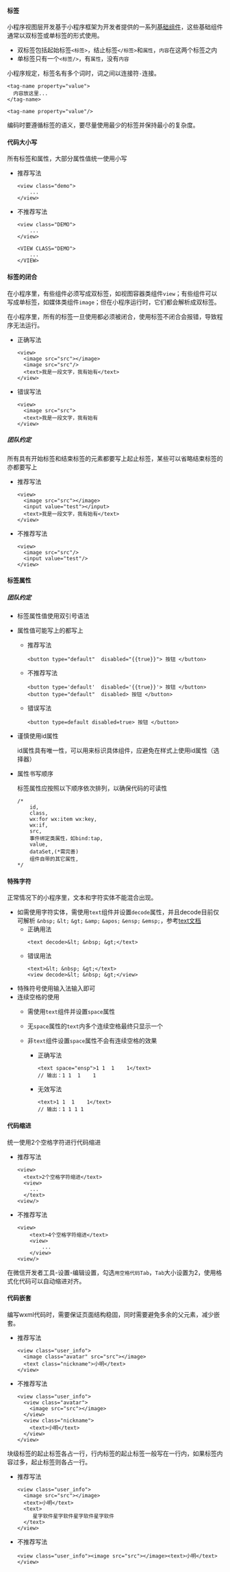 #### 标签

小程序视图层开发基于小程序框架为开发者提供的一系列[基础组件]((https://mp.weixin.qq.com/debug/wxadoc/dev/component/))，这些基础组件通常以双标签或单标签的形式使用。
- 双标签包括起始标签`<标签>`，结止标签`</标签>`和`属性`，`内容`在这两个标签之内
- 单标签只有一个`<标签/>`，有`属性`，没有`内容`

小程序规定，标签名有多个词时，词之间以连接符`-`连接。

```
<tag-name property="value">
  内容放这里...
</tag-name>

<tag-name property="value"/>
```
编码时要遵循标签的语义，要尽量使用最少的标签并保持最小的复杂度。

#### 代码大小写

所有标签和属性，大部分属性值统一使用小写

- 推荐写法
    ```
    <view class="demo">
        ...
    </view>
    ```
- 不推荐写法
    ```
    <view class="DEMO">
        ...
    </view>
    
    <VIEW CLASS="DEMO">
        ...
    </VIEW>
    ```

#### 标签的闭合

在小程序里，有些组件必须写成双标签，如视图容器类组件`view`；有些组件可以写成单标签，如媒体类组件`image`；但在小程序运行时，它们都会解析成双标签。

在小程序里，所有的标签一旦使用都必须被闭合，使用标签不闭合会报错，导致程序无法运行。
- 正确写法
    ```
    <view>
      <image src="src"></image>
      <image src="src"/>
      <text>我是一段文字，我有始有</text>
    </view>
    ```
- 错误写法
    ```
    <view>
      <image src="src">
      <text>我是一段文字，我有始有
    </view>
    ```

##### 团队约定

所有具有开始标签和结束标签的元素都要写上起止标签，某些可以省略结束标签的亦都要写上
- 推荐写法
    ```
    <view>
      <image src="src"></image>
      <input value="test"></input>
      <text>我是一段文字，我有始有</text>
    </view>
    ```
- 不推荐写法
    ```
    <view>
      <image src="src"/>
      <input value="test"/>
    </view>
    ```


<!--
- 这里按照标签的特性（什么特性？）对标签进行了分类：

    - 双标签:
        `<template>`,`<block>`,`<view>`,`<scroll-view>`,`<swiper>`,`<movable-area>`,`<movable-view>`,`<cover-view>`, `<text>`,`<rich-text>`, `<button>`,`<checkbox-group>`,`<form>`,`<label>`,`<picker>`,`<picker-view>`,`<picker-view-column>`,`<radio-group>`,`<navigator>`
    
    - *单标签:
        `<icon>`,`<progress>`, `<checkbox>`,`<input>`,`<radio>`,`<slider>`,`<switch>`,`<textarea>`,`<live-player>`,`<live-pusher>`,`<audio>`,`<image>`,`<video>`,`<camera>`,`<map>`,`<canvas>`,`<open-data>`,`<web-view>`

    - *双标签必须以`结束标签`来闭合标签；单标签内禁止写内容，且必须以`/>`来闭合标签 
    - 双标签必须以`结束标签`来闭合标签；单标签如果没有`内容`以`/>`来闭合标签，有`内容`则以`结束标签来闭合`
-->


#### 标签属性
##### 团队约定
- 标签属性值使用双引号语法
- 属性值可能写上的都写上
    - 推荐写法
        ```
        <button type="default"  disabled="{{true}}"> 按钮 </button>
        ```
    - 不推荐写法
        ```
        <button type='default'  disabled='{{true}}'> 按钮 </button>
        <button type="default"  disabled> 按钮 </button>
        ```
    - 错误写法
        ```
        <button type=default disabled=true> 按钮 </button>
        ```
- 谨慎使用id属性
    
    id属性具有唯一性，可以用来标识具体组件，应避免在样式上使用id属性（选择器）

- 属性书写顺序
    
    标签属性应按照以下顺序依次排列，以确保代码的可读性
    ```
    /*
        id,
        class,
        wx:for wx:item wx:key,
        wx:if,
        src,
        事件绑定类属性，如bind:tap,
        value,
        dataSet,(*需完善)
        组件自带的其它属性,
    */
    ```

#### 特殊字符

正常情况下的小程序里，文本和字符实体不能混合出现。

- 如需使用字符实体，需使用`text`组件并设置`decode`属性，并且decode目前仅可解析 `&nbsp;` `&lt;` `&gt;` `&amp;` `&apos;` `&ensp;` `&emsp;`，参考[text文档](https://mp.weixin.qq.com/debug/wxadoc/dev/component/text.html)
    - 正确用法
        ```
        <text decode>&lt; &nbsp; &gt;</text>
        ```
    - 错误用法
        ```
        <text>&lt; &nbsp; &gt;</text>
        <view decode>&lt; &nbsp; &gt;</view>
        ```
- 特殊符号使用输入法输入即可
- 连续空格的使用
    - 需使用`text`组件并设置`space`属性
    - 无`space`属性的`text`内多个连续空格最终只显示一个
    - 非`text`组件设置`space`属性不会有连续空格的效果
    
        - 正确写法
            ```
            <text space="ensp">1 1  1    1</text>
            // 输出：1 1  1    1
            ```
        - 无效写法
            ```
            <text>1 1  1    1</text>
            // 输出：1 1 1 1
            ```
        
#### 代码缩进

统一使用2个空格字符进行代码缩进
- 推荐写法
    ```
    <view>
      <text>2个空格字符缩进</text>
      <view>
        ...
      </text>
    <view/>
    ```
- 不推荐写法
    ```
    <view>
        <text>4个空格字符缩进</text>
        <view>
            ...
        </view>
    <view/>
    ```
在微信开发者工具-设置-编辑设置，勾选`用空格代码Tab`，`Tab`大小设置为2，使用格式化代码可以自动缩进对齐。

#### 代码嵌套

编写wxml代码时，需要保证页面结构稳固，同时需要避免多余的父元素，减少嵌套。
- 推荐写法
    ```
    <view class="user_info">
      <image class="avatar" src="src"></image>
      <text class="nickname">小明</text>
    </view>  
    ```
- 不推荐写法
    ```
    <view class="user_info">
      <view class="avatar">
        <image src="src"></image>
      </view>
      <view class="nickname">
        <text>小明</text>
      </view>
    </view>
    ```
    
块级标签的起止标签各占一行，行内标签的起止标签一般写在一行内，如果标签内容过多，起止标签则各占一行。
- 推荐写法
    ```
    <view class="user_info">
      <image src="src"></image>
      <text>小明</text>
      <text>
         星字软件星字软件星字软件星字软件
      </text>
    </view>
    ```
- 不推荐写法
    ```
    <view class="user_info"><image src="src"></image><text>小明</text></view>
    ```
<!--
[小程序文档](https://mp.weixin.qq.com/debug/wxadoc/dev/component/)内将组件归类为视图容器组件，基础内容组件，表单组件，navigator组件，媒体组件，map组件，canvas组件，开放能力组件，共8个组件。

团队约定（在遵循小程序规定的前提下）
- 视图容器类组件，navigator组件可以嵌套其它类组件
- 基础内容组件，媒体组件，map组件，canvas组件，开放能力组件不能嵌套同类组件和其它组件
- 视图容器scroll-view组件不能嵌套 textarea、map、canvas、video 组件、
- 媒体组件video和camera、map组件、canvas组件只可以嵌套cover-view、cover-image组件
- form组件可以嵌套view组件，
-->